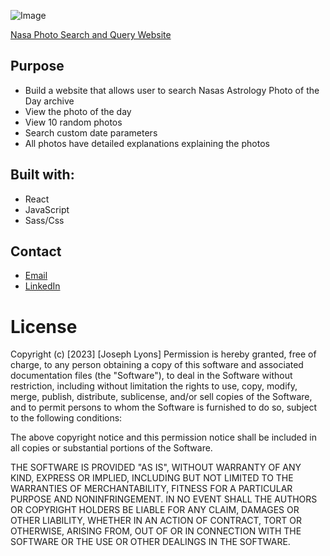 ![Image](src/assests/nasaAPOTD.gif)

[Nasa Photo Search and Query Website](https://josephjlyons.github.io/nasaPOTD/#/) 

## Purpose
* Build a website that allows user to search Nasas Astrology Photo of the Day archive
* View the photo of the day
* View 10 random photos
* Search custom date parameters
* All photos have detailed explanations explaining the photos

## Built with:
* React
* JavaScript
* Sass/Css

## Contact
* [Email](mailto:josephjlyons90@gmail.com)
* [LinkedIn](www.linkedin.com/in/joseph-lyons-0a2630200/)
 
 

# License 
Copyright (c) [2023] [Joseph Lyons]
Permission is hereby granted, free of charge, to any person obtaining a copy of this software and associated documentation files (the "Software"), to deal in the Software without restriction, including without limitation the rights to use, copy, modify, merge, publish, distribute, sublicense, and/or sell copies of the Software, and to permit persons to whom the Software is furnished to do so, subject to the following conditions:

The above copyright notice and this permission notice shall be included in all copies or substantial portions of the Software.

THE SOFTWARE IS PROVIDED "AS IS", WITHOUT WARRANTY OF ANY KIND, EXPRESS OR IMPLIED, INCLUDING BUT NOT LIMITED TO THE WARRANTIES OF MERCHANTABILITY, FITNESS FOR A PARTICULAR PURPOSE AND NONINFRINGEMENT. IN NO EVENT SHALL THE AUTHORS OR COPYRIGHT HOLDERS BE LIABLE FOR ANY CLAIM, DAMAGES OR OTHER LIABILITY, WHETHER IN AN ACTION OF CONTRACT, TORT OR OTHERWISE, ARISING FROM, OUT OF OR IN CONNECTION WITH THE SOFTWARE OR THE USE OR OTHER DEALINGS IN THE SOFTWARE.
